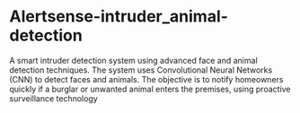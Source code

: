 # Alertsense-intruder_animal-detection
A smart intruder detection system using advanced face and animal detection techniques. The system uses Convolutional Neural Networks (CNN) to detect faces and animals. The objective is to notify homeowners quickly if a burglar or unwanted animal enters the premises, using proactive surveillance technology
